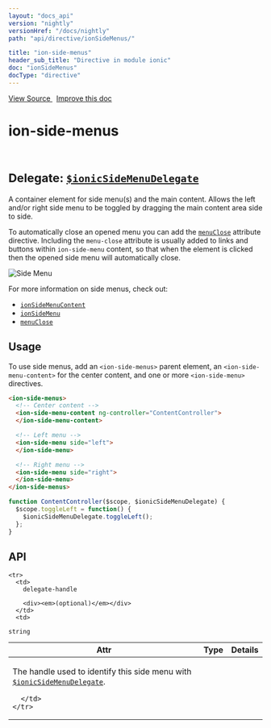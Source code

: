 ```yaml
---
layout: "docs_api"
version: "nightly"
versionHref: "/docs/nightly"
path: "api/directive/ionSideMenus/"

title: "ion-side-menus"
header_sub_title: "Directive in module ionic"
doc: "ionSideMenus"
docType: "directive"
---
```


<div class="improve-docs">
  <a href='http://github.com/driftyco/ionic/tree/master/js/angular/directive/sideMenus.js#L3'>
    View Source
  </a>
  &nbsp;
  <a href='http://github.com/driftyco/ionic/edit/master/js/angular/directive/sideMenus.js#L3'>
    Improve this doc
  </a>
</div>




<h1 class="api-title">

  ion-side-menus



<br/>
<small>
  Delegate: <a href="/docs/nightly/api/service/$ionicSideMenuDelegate/"><code>$ionicSideMenuDelegate</code></a>
</small>

</h1>





A container element for side menu(s) and the main content. Allows the left
and/or right side menu to be toggled by dragging the main content area side
to side.

To automatically close an opened menu you can add the <a href="/docs/nightly/api/directive/menuClose/"><code>menuClose</code></a>
attribute directive. Including the `menu-close` attribute is usually added to
links and buttons within `ion-side-menu` content, so that when the element is
clicked then the opened side menu will automatically close.

![Side Menu](http://ionicframework.com.s3.amazonaws.com/docs/controllers/sidemenu.gif)

For more information on side menus, check out:

- <a href="/docs/nightly/api/directive/ionSideMenuContent/"><code>ionSideMenuContent</code></a>
- <a href="/docs/nightly/api/directive/ionSideMenu/"><code>ionSideMenu</code></a>
- <a href="/docs/nightly/api/directive/menuClose/"><code>menuClose</code></a>








  
<h2 id="usage">Usage</h2>
  
To use side menus, add an `<ion-side-menus>` parent element,
an `<ion-side-menu-content>` for the center content,
and one or more `<ion-side-menu>` directives.

```html
<ion-side-menus>
  <!-- Center content -->
  <ion-side-menu-content ng-controller="ContentController">
  </ion-side-menu-content>

  <!-- Left menu -->
  <ion-side-menu side="left">
  </ion-side-menu>

  <!-- Right menu -->
  <ion-side-menu side="right">
  </ion-side-menu>
</ion-side-menus>
```
```js
function ContentController($scope, $ionicSideMenuDelegate) {
  $scope.toggleLeft = function() {
    $ionicSideMenuDelegate.toggleLeft();
  };
}
```
  
  
<h2 id="api" style="clear:both;">API</h2>

<table class="table" style="margin:0;">
  <thead>
    <tr>
      <th>Attr</th>
      <th>Type</th>
      <th>Details</th>
    </tr>
  </thead>
  <tbody>
    
    <tr>
      <td>
        delegate-handle
        
        <div><em>(optional)</em></div>
      </td>
      <td>
        
  <code>string</code>
      </td>
      <td>
        <p>The handle used to identify this side menu
with <a href="/docs/nightly/api/service/$ionicSideMenuDelegate/"><code>$ionicSideMenuDelegate</code></a>.</p>

        
      </td>
    </tr>
    
  </tbody>
</table>

  

  





